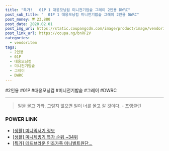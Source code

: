```yaml
--- 
title: "특가!   01P 1 대웅모닝컴 미니전기밥솥 그레이 2인용 DWRC" 
post_sub_title: "  01P 1 대웅모닝컴 미니전기밥솥 그레이 2인용 DWRC" 
post_money: ₩ 23,880 
post_date: 2020.02.01 
post_img_url: https://static.coupangcdn.com/image/product/image/vendoritem/2019/01/03/4102644917/4050c3cf-fc01-4127-802d-1d853a160c30.jpg 
post_link_url: https://coupa.ng/bnRF2V 
categories: 
  - vendoritem 
tags: 
  - 2인용 
  - 01P 
  - 대웅모닝컴 
  - 미니전기밥솥 
  - 그레이 
  - DWRC 
--- 
```

  #2인용 #01P #대웅모닝컴 #미니전기밥솥 #그레이 #DWRC 
<hr> 

> 일을 몰고 가라. 그렇지 않으면 일이 너를 몰고 갈 것이다. - 프랭클린 


### POWER LINK

* <a href="https://blog.naver.com/sakai111/221767493350" target="_blank"> [생활] 미니믹서기 정보 </a>
* <a href="https://blog.naver.com/sakai111/221790118551" target="_blank"> [생활] 미니제빙기 특가 순위 ~34위</a>
* <a href="https://blog.naver.com/santokki14/221790309299" target="_blank">[특가] 테드브라운 인조가죽 미니벨트원단...</a>
